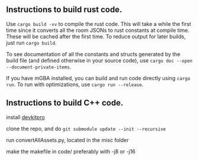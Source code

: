 ## Instructions to build rust code.

Use `cargo build -vv` to compile the rust code. This will take a while the first time since it converts all the
room JSONs to rust constants at compile time. These will be cached after the first time. To reduce output for later
builds, just run `cargo build`. 

To see documentation of all the constants and structs generated by the build file (and defined otherwise in your source 
code), use `cargo doc --open --document-private-items`. 

If you have mGBA installed, you can build and run code directly using `cargo run`. To run with optimizations,
use `cargo run --release`. 


## Instructions to build C++ code.

install [devkitpro](https://devkitpro.org/)

clone the repo, and do `git submodule update --init --recursive`

run convertAllAssets.py, located in the misc folder

make the makefile in code/ preferably with -j8 or -j16
